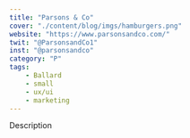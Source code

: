 ```yaml
---
title: "Parsons & Co"
cover: "./content/blog/imgs/hamburgers.png"
website: "https://www.parsonsandco.com/"
twit: "@ParsonsandCo1"
inst: "@parsonsandco"
category: "P"
tags:
    - Ballard
    - small
    - ux/ui
    - marketing
---
```


Description
